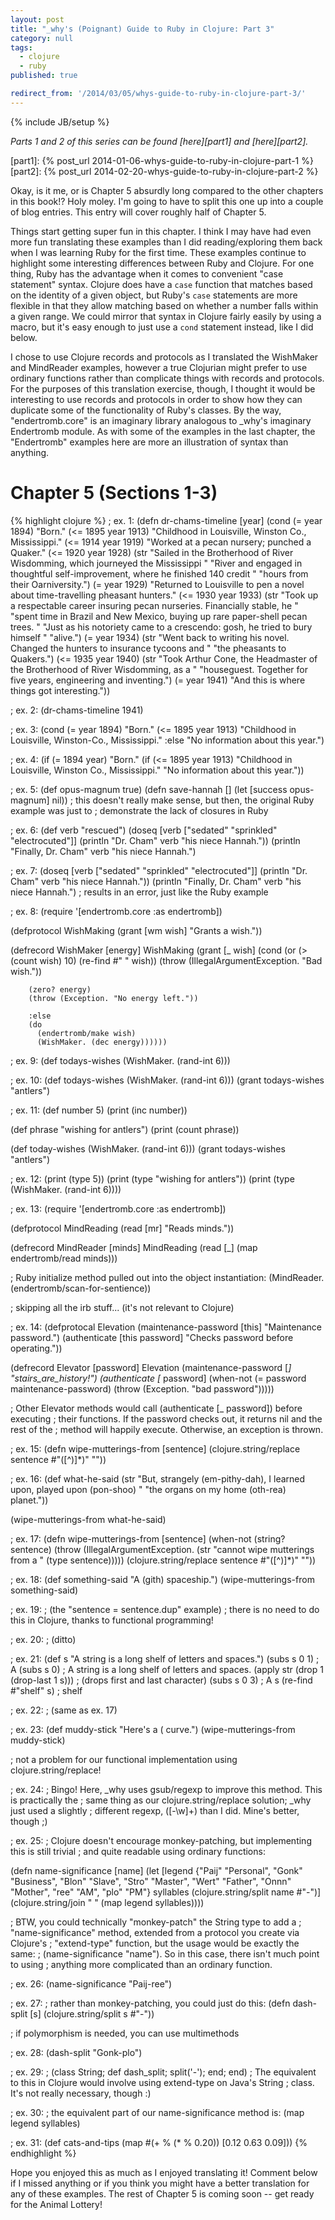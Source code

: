 ```yaml
---
layout: post
title: "_why's (Poignant) Guide to Ruby in Clojure: Part 3"
category: null
tags:
  - clojure
  - ruby
published: true

redirect_from: '/2014/03/05/whys-guide-to-ruby-in-clojure-part-3/'
---
```


{% include JB/setup %}

*Parts 1 and 2 of this series can be found [here][part1] and [here][part2].*

[part1]: {% post_url 2014-01-06-whys-guide-to-ruby-in-clojure-part-1 %}
[part2]: {% post_url 2014-02-20-whys-guide-to-ruby-in-clojure-part-2 %}

Okay, is it me, or is Chapter 5 absurdly long compared to the other chapters in this book!? Holy moley. I'm going to have to split this one up into a couple of blog entries. This entry will cover roughly half of Chapter 5.

Things start getting super fun in this chapter. I think I may have had even more fun translating these examples than I did reading/exploring them back when I was learning Ruby for the first time. These examples continue to highlight some interesting differences between Ruby and Clojure. For one thing, Ruby has the advantage when it comes to convenient "case statement" syntax. Clojure does have a `case` function that matches based on the identity of a given object, but Ruby's `case` statements are more flexible in that they allow matching based on whether a number falls within a given range. We could mirror that syntax in Clojure fairly easily by using a macro, but it's easy enough to just use a `cond` statement instead, like I did below.

I chose to use Clojure records and protocols as I translated the WishMaker and MindReader examples, however a true Clojurian might prefer to use ordinary functions rather than complicate things with records and protocols. For the purposes of this translation exercise, though, I thought it would be interesting to use records and protocols in order to show how they can duplicate some of the functionality of Ruby's classes. By the way, "endertromb.core" is an imaginary library analogous to \_why's imaginary Endertromb module. As with some of the examples in the last chapter, the "Endertromb" examples here are more an illustration of syntax than anything.


Chapter 5 (Sections 1-3)
========================

{% highlight clojure %}
; ex. 1:
(defn dr-chams-timeline [year]
  (cond
    (= year 1894)
    "Born."
    (<= 1895 year 1913)
    "Childhood in Louisville, Winston Co., Mississippi."
    (<= 1914 year 1919)
    "Worked at a pecan nursery; punched a Quaker."
    (<= 1920 year 1928)
    (str "Sailed in the Brotherhood of River Wisdomming, which journeyed the Mississippi "
         "River and engaged in thoughtful self-improvement, where he finished 140 credit "
         "hours from their Oarniversity.")
    (= year 1929)
    "Returned to Louisville to pen a novel about time-travelling pheasant hunters."
    (<= 1930 year 1933)
    (str "Took up a respectable career insuring pecan nurseries. Financially stable, he "
         "spent time in Brazil and New Mexico, buying up rare paper-shell pecan trees. "
         "Just as his notoriety came to a crescendo: gosh, he tried to bury himself "
         "alive.")
    (= year 1934)
    (str "Went back to writing his novel. Changed the hunters to insurance tycoons and "
         "the pheasants to Quakers.")
    (<= 1935 year 1940)
    (str "Took Arthur Cone, the Headmaster of the Brotherhood of River Wisdomming, as a "
         "houseguest. Together for five years, engineering and inventing.")
    (= year 1941)
    "And this is where things got interesting."))

; ex. 2:
(dr-chams-timeline 1941)

; ex. 3:
(cond
  (= year 1894) "Born."
  (<= 1895 year 1913) "Childhood in Louisville, Winston-Co., Mississippi."
  :else "No information about this year.")

; ex. 4:
(if (= 1894 year)
  "Born."
  (if (<= 1895 year 1913)
    "Childhood in Louisville, Winston Co., Mississippi."
    "No information about this year."))

; ex. 5:
(def opus-magnum true)
(defn save-hannah [] (let [success opus-magnum] nil))
; this doesn't really make sense, but then, the original Ruby example was just to
; demonstrate the lack of closures in Ruby

; ex. 6:
(def verb "rescued")
(doseq [verb ["sedated" "sprinkled" "electrocuted"]]
  (println "Dr. Cham" verb "his niece Hannah."))
(println "Finally, Dr. Cham" verb "his niece Hannah.")

; ex. 7:
(doseq [verb ["sedated" "sprinkled" "electrocuted"]]
  (println "Dr. Cham" verb "his niece Hannah."))
(println "Finally, Dr. Cham" verb "his niece Hannah.")
; results in an error, just like the Ruby example

; ex. 8:
(require '[endertromb.core :as endertromb])

(defprotocol WishMaking
  (grant [wm wish] "Grants a wish."))

(defrecord WishMaker [energy]
  WishMaking
    (grant [_ wish]
      (cond
        (or
          (> (count wish) 10)
          (re-find #" " wish))
        (throw (IllegalArgumentException. "Bad wish."))

        (zero? energy)
        (throw (Exception. "No energy left."))

        :else
        (do
          (endertromb/make wish)
          (WishMaker. (dec energy))))))

; ex. 9:
(def todays-wishes (WishMaker. (rand-int 6)))

; ex. 10:
(def todays-wishes (WishMaker. (rand-int 6)))
(grant todays-wishes "antlers")

; ex. 11:
(def number 5)
(print (inc number))

(def phrase "wishing for antlers")
(print (count phrase))

(def today-wishes (WishMaker. (rand-int 6)))
(grant todays-wishes "antlers")

; ex. 12:
(print (type 5))
(print (type "wishing for antlers"))
(print (type (WishMaker. (rand-int 6))))

; ex. 13:
(require '[endertromb.core :as endertromb])

(defprotocol MindReading
  (read [mr] "Reads minds."))

(defrecord MindReader [minds]
  MindReading
    (read [_] (map endertromb/read minds)))

; Ruby initialize method pulled out into the object instantiation:
(MindReader. (endertromb/scan-for-sentience))

; skipping all the irb stuff... (it's not relevant to Clojure)

; ex. 14:
(defprotocal Elevation
  (maintenance-password [this] "Maintenance password.")
  (authenticate [this password] "Checks password before operating."))

(defrecord Elevator [password]
  Elevation
    (maintenance-password [_] "stairs_are_history!")
    (authenticate [_ password]
      (when-not (= password maintenance-password)
        (throw (Exception. "bad password")))))

; Other Elevator methods would call (authenticate [_ password]) before executing
; their functions. If the password checks out, it returns nil and the rest of the
; method will happily execute. Otherwise, an exception is thrown.

; ex. 15:
(defn wipe-mutterings-from [sentence]
  (clojure.string/replace sentence #"\([^)]*\)" ""))

; ex. 16:
(def what-he-said
  (str "But, strangely (em-pithy-dah), I learned upon, played upon (pon-shoo) "
       "the organs on my home (oth-rea) planet."))

(wipe-mutterings-from what-he-said)

; ex. 17:
(defn wipe-mutterings-from [sentence]
  (when-not (string? sentence)
    (throw (IllegalArgumentException.
             (str "cannot wipe mutterings from a " (type sentence)))))
  (clojure.string/replace sentence #"\([^)]*\)" ""))

; ex. 18:
(def something-said "A (gith) spaceship.")
(wipe-mutterings-from something-said)

; ex. 19:
; (the "sentence = sentence.dup" example)
; there is no need to do this in Clojure, thanks to functional programming!

; ex. 20:
; (ditto)

; ex. 21:
(def s "A string is a long shelf of letters and spaces.")
(subs s 0 1)  ; A
(subs s 0)    ; A string is a long shelf of letters and spaces.
(apply str (drop 1 (drop-last 1 s)))   ; (drops first and last character)
(subs s 0 3)  ; A s
(re-find #"shelf" s)  ; shelf

; ex. 22:
; (same as ex. 17)

; ex. 23:
(def muddy-stick "Here's a ( curve.")
(wipe-mutterings-from muddy-stick)

; not a problem for our functional implementation using clojure.string/replace!

; ex. 24:
; Bingo! Here, _why uses gsub/regexp to improve this method. This is practically the
; same thing as our clojure.string/replace solution; _why just used a slightly
; different regexp, \([-\w]+\) than I did. Mine's better, though ;)

; ex. 25:
; Clojure doesn't encourage monkey-patching, but implementing this is still trivial
; and quite readable using ordinary functions:

(defn name-significance [name]
  (let [legend
        {"Paij" "Personal", "Gonk" "Business",
          "Blon" "Slave", "Stro" "Master",
          "Wert" "Father", "Onnn" "Mother",
          "ree" "AM", "plo" "PM"}
        syllables (clojure.string/split name #"-")]
    (clojure.string/join " " (map legend syllables))))

; BTW, you could technically "monkey-patch" the String type to add a
; "name-significance" method, extended from a protocol you create via Clojure's
; "extend-type" function, but the usage would be exactly the same:
; (name-significance "name"). So in this case, there isn't much point to using
; anything more complicated than an ordinary function.

; ex. 26:
(name-significance "Paij-ree")

; ex. 27:
; rather than monkey-patching, you could just do this:
(defn dash-split [s] (clojure.string/split s #"-"))

; if polymorphism is needed, you can use multimethods

; ex. 28:
(dash-split "Gonk-plo")

; ex. 29:
; (class String; def dash_split; split('-'); end; end)
; The equivalent to this in Clojure would involve using extend-type on Java's String
; class. It's not really necessary, though :)

; ex. 30:
; the equivalent part of our name-significance method is:
(map legend syllables)

; ex. 31:
(def cats-and-tips (map #(+ % (* % 0.20)) [0.12 0.63 0.09]))
{% endhighlight %}

Hope you enjoyed this as much as I enjoyed translating it! Comment below if I missed anything or if you think you might have a better translation for any of these examples. The rest of Chapter 5 is coming soon -- get ready for the Animal Lottery!
